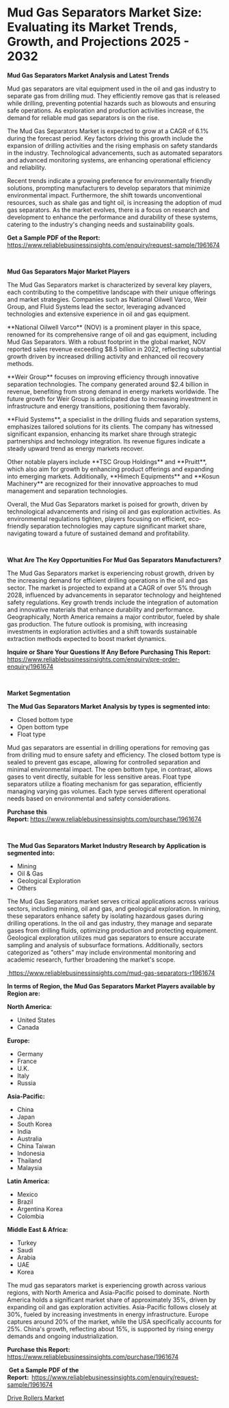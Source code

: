 <p><h1>Mud Gas Separators Market Size: Evaluating its Market Trends, Growth, and Projections 2025 - 2032</h1></p><p><strong>Mud Gas Separators Market Analysis and Latest Trends</strong></p>
<p><p>Mud gas separators are vital equipment used in the oil and gas industry to separate gas from drilling mud. They efficiently remove gas that is released while drilling, preventing potential hazards such as blowouts and ensuring safe operations. As exploration and production activities increase, the demand for reliable mud gas separators is on the rise.</p><p>The Mud Gas Separators Market is expected to grow at a CAGR of 6.1% during the forecast period. Key factors driving this growth include the expansion of drilling activities and the rising emphasis on safety standards in the industry. Technological advancements, such as automated separators and advanced monitoring systems, are enhancing operational efficiency and reliability.</p><p>Recent trends indicate a growing preference for environmentally friendly solutions, prompting manufacturers to develop separators that minimize environmental impact. Furthermore, the shift towards unconventional resources, such as shale gas and tight oil, is increasing the adoption of mud gas separators. As the market evolves, there is a focus on research and development to enhance the performance and durability of these systems, catering to the industry's changing needs and sustainability goals.</p></p>
<p><strong>Get a Sample PDF of the Report:&nbsp;</strong> <a href="https://www.reliablebusinessinsights.com/enquiry/request-sample/1961674?utm_campaign=2209&utm_medium=2&utm_source=Github&utm_content=ia&utm_term=21022025&utm_id=mud-gas-separators">https://www.reliablebusinessinsights.com/enquiry/request-sample/1961674</a></p>
<p>&nbsp;</p>
<p><strong>Mud Gas Separators Major Market Players</strong></p>
<p><p>The Mud Gas Separators market is characterized by several key players, each contributing to the competitive landscape with their unique offerings and market strategies. Companies such as National Oilwell Varco, Weir Group, and Fluid Systems lead the sector, leveraging advanced technologies and extensive experience in oil and gas equipment.</p><p>**National Oilwell Varco** (NOV) is a prominent player in this space, renowned for its comprehensive range of oil and gas equipment, including Mud Gas Separators. With a robust footprint in the global market, NOV reported sales revenue exceeding $8.5 billion in 2022, reflecting substantial growth driven by increased drilling activity and enhanced oil recovery methods.</p><p>**Weir Group** focuses on improving efficiency through innovative separation technologies. The company generated around $2.4 billion in revenue, benefiting from strong demand in energy markets worldwide. The future growth for Weir Group is anticipated due to increasing investment in infrastructure and energy transitions, positioning them favorably.</p><p>**Fluid Systems**, a specialist in the drilling fluids and separation systems, emphasizes tailored solutions for its clients. The company has witnessed significant expansion, enhancing its market share through strategic partnerships and technology integration. Its revenue figures indicate a steady upward trend as energy markets recover.</p><p>Other notable players include **TSC Group Holdings** and **Pruitt**, which also aim for growth by enhancing product offerings and expanding into emerging markets. Additionally, **Himech Equipments** and **Kosun Machinery** are recognized for their innovative approaches to mud management and separation technologies.</p><p>Overall, the Mud Gas Separators market is poised for growth, driven by technological advancements and rising oil and gas exploration activities. As environmental regulations tighten, players focusing on efficient, eco-friendly separation technologies may capture significant market share, navigating toward a future of sustained demand and profitability.</p></p>
<p>&nbsp;</p>
<p><strong>What Are The Key Opportunities For Mud Gas Separators Manufacturers?</strong></p>
<p><p>The Mud Gas Separators market is experiencing robust growth, driven by the increasing demand for efficient drilling operations in the oil and gas sector. The market is projected to expand at a CAGR of over 5% through 2028, influenced by advancements in separator technology and heightened safety regulations. Key growth trends include the integration of automation and innovative materials that enhance durability and performance. Geographically, North America remains a major contributor, fueled by shale gas production. The future outlook is promising, with increasing investments in exploration activities and a shift towards sustainable extraction methods expected to boost market dynamics.</p></p>
<p><strong>Inquire or Share Your Questions If Any Before Purchasing This Report:</strong> <a href="https://www.reliablebusinessinsights.com/enquiry/pre-order-enquiry/1961674?utm_campaign=2209&utm_medium=2&utm_source=Github&utm_content=ia&utm_term=21022025&utm_id=mud-gas-separators">https://www.reliablebusinessinsights.com/enquiry/pre-order-enquiry/1961674</a></p>
<p>&nbsp;</p>
<p><strong>Market Segmentation</strong></p>
<p><strong>The Mud Gas Separators Market Analysis by types is segmented into:</strong></p>
<p><ul><li>Closed bottom type</li><li>Open bottom type</li><li>Float type</li></ul></p>
<p><p>Mud gas separators are essential in drilling operations for removing gas from drilling mud to ensure safety and efficiency. The closed bottom type is sealed to prevent gas escape, allowing for controlled separation and minimal environmental impact. The open bottom type, in contrast, allows gases to vent directly, suitable for less sensitive areas. Float type separators utilize a floating mechanism for gas separation, efficiently managing varying gas volumes. Each type serves different operational needs based on environmental and safety considerations.</p></p>
<p><strong>Purchase this Report:&nbsp;</strong><a href="https://www.reliablebusinessinsights.com/purchase/1961674?utm_campaign=2209&utm_medium=2&utm_source=Github&utm_content=ia&utm_term=21022025&utm_id=mud-gas-separators">https://www.reliablebusinessinsights.com/purchase/1961674</a></p>
<p>&nbsp;</p>
<p><strong>The Mud Gas Separators Market Industry Research by Application is segmented into:</strong></p>
<p><ul><li>Mining</li><li>Oil & Gas</li><li>Geological Exploration</li><li>Others</li></ul></p>
<p><p>The Mud Gas Separators market serves critical applications across various sectors, including mining, oil and gas, and geological exploration. In mining, these separators enhance safety by isolating hazardous gases during drilling operations. In the oil and gas industry, they manage and separate gases from drilling fluids, optimizing production and protecting equipment. Geological exploration utilizes mud gas separators to ensure accurate sampling and analysis of subsurface formations. Additionally, sectors categorized as "others" may include environmental monitoring and academic research, further broadening the market's scope.</p></p>
<p><a href="https://www.reliablebusinessinsights.com/mud-gas-separators-r1961674?utm_campaign=2209&utm_medium=2&utm_source=Github&utm_content=ia&utm_term=21022025&utm_id=mud-gas-separators">&nbsp;https://www.reliablebusinessinsights.com/mud-gas-separators-r1961674</a></p>
<p><strong>In terms of Region, the Mud Gas Separators Market Players available by Region are:</strong></p>
<p>
    <p> <strong> North America: </strong>
        <ul>
            <li>United States</li>
            <li>Canada</li>
        </ul>
        </p> 
    <p> <strong> Europe: </strong>
        <ul>
            <li>Germany</li>
            <li>France</li>
            <li>U.K.</li>
            <li>Italy</li>
            <li>Russia</li>
        </ul>
        </p> 
    <p> <strong> Asia-Pacific: </strong>
        <ul>
            <li>China</li>
            <li>Japan</li>
            <li>South Korea</li>
            <li>India</li>
            <li>Australia</li>
            <li>China Taiwan</li>
            <li>Indonesia</li>
            <li>Thailand</li>
            <li>Malaysia</li>
        </ul>
        </p> 
    <p> <strong> Latin America: </strong>
        <ul>
            <li>Mexico</li>
            <li>Brazil</li>
            <li>Argentina Korea</li>
            <li>Colombia</li>
        </ul>
        </p> 
    <p> <strong> Middle East & Africa: </strong>
        <ul>
            <li>Turkey</li>
            <li>Saudi</li>
            <li>Arabia</li>
            <li>UAE</li>
            <li>Korea</li>
        </ul>
    </p>
    </p>
<p><p>The mud gas separators market is experiencing growth across various regions, with North America and Asia-Pacific poised to dominate. North America holds a significant market share of approximately 35%, driven by expanding oil and gas exploration activities. Asia-Pacific follows closely at 30%, fueled by increasing investments in energy infrastructure. Europe captures around 20% of the market, while the USA specifically accounts for 25%. China's growth, reflecting about 15%, is supported by rising energy demands and ongoing industrialization.</p></p>
<p><strong>Purchase this Report: </strong><a href="https://www.reliablebusinessinsights.com/purchase/1961674?utm_campaign=2209&utm_medium=2&utm_source=Github&utm_content=ia&utm_term=21022025&utm_id=mud-gas-separators">https://www.reliablebusinessinsights.com/purchase/1961674</a></p>
<p>&nbsp;<strong>Get a Sample PDF of the Report:&nbsp;&nbsp;</strong><a href="https://www.reliablebusinessinsights.com/enquiry/request-sample/1961674?utm_campaign=2209&utm_medium=2&utm_source=Github&utm_content=ia&utm_term=21022025&utm_id=mud-gas-separators">https://www.reliablebusinessinsights.com/enquiry/request-sample/1961674</a></p>
<p><strong></strong></p>
<p><p><a href="https://github.com/janraimondo83/Market-Research-Report-List-1/blob/main/drive-rollers-market.md?utm_campaign=2209&utm_medium=2&utm_source=Github&utm_content=ia&utm_term=21022025&utm_id=mud-gas-separators">Drive Rollers Market</a></p></p>